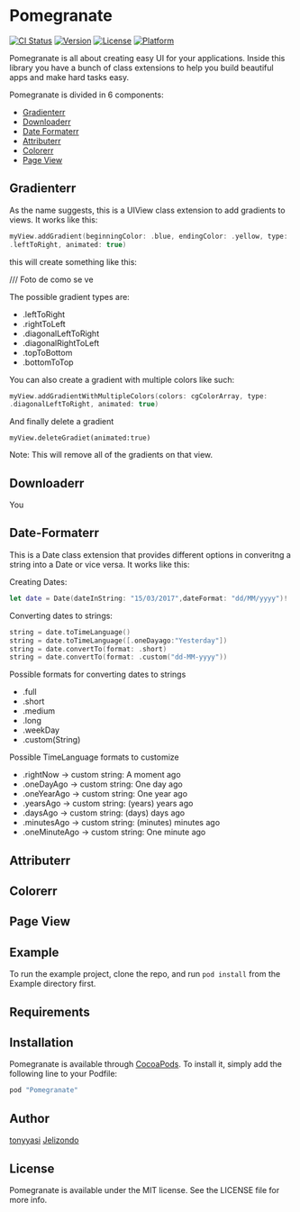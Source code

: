 # Pomegranate

[![CI Status](http://img.shields.io/travis/tonyyasi/Pomegranate.svg?style=flat)](https://travis-ci.org/tonyyasi/Pomegranate)
[![Version](https://img.shields.io/cocoapods/v/Pomegranate.svg?style=flat)](http://cocoapods.org/pods/Pomegranate)
[![License](https://img.shields.io/cocoapods/l/Pomegranate.svg?style=flat)](http://cocoapods.org/pods/Pomegranate)
[![Platform](https://img.shields.io/cocoapods/p/Pomegranate.svg?style=flat)](http://cocoapods.org/pods/Pomegranate)

Pomegranate is all about creating easy UI for your applications. Inside
this library you have a bunch of class extensions to help you build
beautiful apps and make hard tasks easy.

Pomegranate is divided in 6 components:

- [Gradienterr](#gradienterr)
- [Downloaderr](#downloaderr)
- [Date Formaterr](#date-formaterr)
- [Attributerr](#attributerr)
- [Colorerr](#colorerr)
- [Page View](#page-view)

## Gradienterr

As the name suggests, this is a UIView class extension to add gradients
to views. It works like this:
```swift
myView.addGradient(beginningColor: .blue, endingColor: .yellow, type:
.leftToRight, animated: true)

```


this will create something like this:

/// Foto de como se ve

The possible gradient types are:
- .leftToRight
- .rightToLeft
- .diagonalLeftToRight
- .diagonalRightToLeft
- .topToBottom
- .bottomToTop

You can also create a gradient with multiple colors like such:

```swift
myView.addGradientWithMultipleColors(colors: cgColorArray, type:
.diagonalLeftToRight, animated: true)

```

And finally delete a gradient
```
myView.deleteGradiet(animated:true)
```

Note: This will remove all of the gradients on that view.



## Downloaderr

You

## Date-Formaterr

This is a Date class extension that provides different options in converitng a string into a Date or vice versa. 
It works like this:

Creating Dates:
```swift
let date = Date(dateInString: "15/03/2017",dateFormat: "dd/MM/yyyy")!

```

Converting dates to strings:
```swift
string = date.toTimeLanguage()
string = date.toTimeLanguage([.oneDayago:"Yesterday"])
string = date.convertTo(format: .short)
string = date.convertTo(format: .custom("dd-MM-yyyy"))

```

Possible formats for converting dates to strings 
- .full
- .short
- .medium
- .long
- .weekDay
- .custom(String)

Possible TimeLanguage formats to customize
- .rightNow -> custom string: A moment ago
- .oneDayAgo -> custom string: One day ago
- .oneYearAgo -> custom string: One year ago
- .yearsAgo -> custom string: (years) years ago
- .daysAgo -> custom string: (days) days ago
- .minutesAgo -> custom string: (minutes) minutes ago
- .oneMinuteAgo -> custom string: One minute ago


## Attributerr

## Colorerr

## Page View

## Example

To run the example project, clone the repo, and run `pod install` from the Example directory first.

## Requirements

## Installation

Pomegranate is available through [CocoaPods](http://cocoapods.org). To install
it, simply add the following line to your Podfile:

```ruby
pod "Pomegranate"
```

## Author

[tonyyasi](https://github.com/tonyyasi)
[Jelizondo](https://github.com/jelizondo)

## License

Pomegranate is available under the MIT license. See the LICENSE file for more info.
